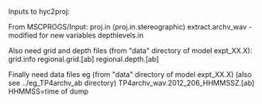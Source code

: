 Inputs to hyc2proj:

From MSCPROGS/Input:
proj.in (proj.in.stereographic)
extract.archv_wav  -  modified for new variables
depthlevels.in

Also need grid and depth files (from "data" directory of model expt_XX.X):
grid.info
regional.grid.[ab]
regional.depth.[ab]

Finally need data files eg
(from "data" directory of model expt_XX.X)
(also see ../eg_TP4archv_ab directory)
TP4archv_wav.2012_206_HHMMSSZ.[ab] HHMMSS=time of dump
